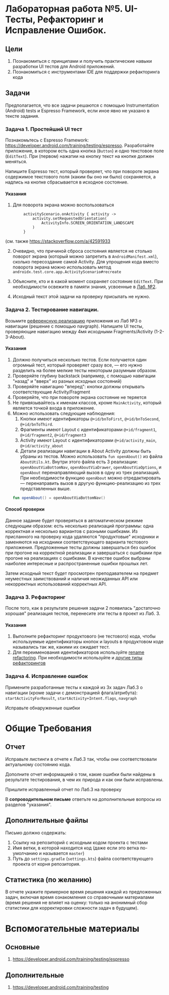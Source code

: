 # Лабораторная работа №5. UI-Тесты, Рефакторинг и Исправление Ошибок.

## Цели
1. Познакомиться с принципами и получить практические навыки разработки UI тестов для Android приложений.
1. Познакомиться с инструментами IDE для поддержки рефакторинга кода

## Задачи
Предполагается, что все задачи решаются с помощью Instrumentation (Android) tests и Espresso Framework, если иное явно не указано в тексте задания.

### Задача 1. Простейший UI тест
Познакомьтесь с Espresso Framework: https://developer.android.com/training/testing/espresso. Разработайте приложение, в котором есть одна кнопка (`Button`) и одно текстовое поле (`EditText`). При (первом) нажатии на кнопку текст на кнопке должен меняться.

Напишите Espresso тест, который проверяет, что при повороте экрана содержимое текстового поля (каким бы оно ни было) сохраняется, а надпись на кнопке сбрасывается в исходное состояние. 

#### Указания
1. Для поворота экрана можно воспользоваться 
```
        activityScenario.onActivity { activity ->
            activity.setRequestedOrientation(
                ActivityInfo.SCREEN_ORIENTATION_LANDSCAPE
            )
        }
```
(см. также https://stackoverflow.com/a/42591933

2. Очевидно, что причиной сброса состояния является не столько поворот экрана (который можно запретить в `AndroidManifest.xml`), сколько пересоздание самой Activity. Для упрощения кода вместо поворота экрана можно использовать метод `androidx.test.core.app.ActivityScenario#recreate`

2. Объясните, кто и в какой момент сохраняет состояние `EditText`. При необходимости освежите в памяти знания, усвоенные в [Лаб. №2](../02/TASK.md).

3. Исходный текст этой задачи на проверку присылать не нужно.

### Задача 2. Тестирование навигации.
Возьмите [референсную реализацию](res/reference) приложения из Лаб №3 о навигации (решение с помощью navgraph). Напишите UI тесты, проверяющие навигацию между 4мя исходными Fragments/Activity (1-2-3-About).

#### Указания
1. Должно получиться несколько тестов. Если получается один огромный тест, который проверяет сразу все, — его нужно разделить на более мелкие тесты некоторым разумным образом.
1. Проверяйте глубину backstack (например, с помощью навигации "назад" и "вверх" из разных исходных состояний)
1. Проверяйте навигацию "вперед": кнопки должны открывать соответствующие Activity/Fragment
1. Проверяйте, что при повороте экрана состояние не теряется
1. Не привязывайтесь к именам классов, кроме `MainActivity`, который является точкой входа в приложение.
1. Можно использовать следующие наблюдения:
   1. Кнопки имеют идентификаторы `@+id/bnToFirst`, `@+id/bnToSecond`, `@+id/bnToThird`.
   2. Фрагменты имеют Layout с идентификаторами `@+id/fragment1`, `@+id/fragment2`, `@+id/fragment3`
   2. Activity имеют Layout с идентификаторами `@+id/activity_main`, `@+id/activity_about`
   4. Детали реализации навигации в About Activity должны быть убраны из тестов. Можно использовать `fun openAbout()` из файла `AboutUtils.kt`. Внутри этого файла есть 3 реализации: `openAboutViaBottomNav`, `openAboutViaDrawer`, `openAboutViaOptions`, и `openAbout` перенаправляющий вызов в одну из трех реализаций. При необходимости функцию `openAbout` можно отредактировать — перенаправить вызов в другую функцию-реализацию из трех представленных выше.
   ```kotlin
   fun openAbout() = openAboutViaBottomNav()
   ```

#### Способ проверки

Данное задание будет проверяться в автоматическом режиме следующим образом: есть несколько реализаций программы: одна корректная и несколько вариантов с разными ошибками. Из присланного на проверку кода удаляются "продуктовые" исходники и заменяются на исходники соответствующего варианта тестового приложения. Предложенные тесты должны завершаться без ошибок при прогоне на корректной реализации и завершаться с ошибками при прогоне на реализациях с ошибками. В качестве ошибок выбраны наиболее интересные и распространенные ошибки прошлых лет.

Затем исходный текст будет просмотрен преподавателем на предмет неуместных заимствований и наличия неожиданных API или некорректных использований корректных API.


### Задача 3. Рефакторинг

После того, как в результате решения задачи 2 появилась "достаточно хорошая" реализация тестов, перенесите эти тесты в проект из Лаб. 3.

#### Указания

1. Выполните рефакторинг продуктового (не тестового) кода, чтобы используемые идентификаторы кнопок и layouts в продуктовом коде назывались так же, какими их ожидает тест. 
1. Для переименования идентификаторов используйте [rename refactoring](https://www.jetbrains.com/help/idea/rename-refactorings.html). При необходимости используйте и [другие типы рефакторингов](https://www.jetbrains.com/help/idea/refactoring-source-code.html)

### Задача 4. Исправление ошибок

Примените разработанные тесты к каждой из 3х задач Лаб.3 о навигации (кроме задачи с демонстрацией флага/атрибута): `startActivityForResult`, `startActivity+Intent.flags`, `navgraph`

Исправьте обнаруженные ошибки

# Общие Требования

## Отчет
Исправьте листинги в отчете к Лаб.3 так, чтобы они соответствовали актуальному состоянию кода. 

Дополните отчет информацией о том, какие ошибки были найдены в результате тестирования, в чем их природа и как они были исправлены.

Пришлите исправленный отчет по Лаб.3 на проверку

В **сопроводительном письме** ответьте на дополнительные вопросы из разделов "указания".

## Дополнительные файлы

Письмо должно содержать:
1. Ссылку на репозиторий с исходным кодом проекта с тестами
1. Имя ветки, в которой находится код (даже если это ветка по-умолчанию и называется `master`)
1. Путь до `settings.gradle` (`settings.kts`) файла соответствующего проекта от корня репозитория.

## Статистика (по желанию)
В отчете укажите примерное время решения каждой из предложенных задач, включая время ознакомления со справочными материалами (время решения не влияет на оценку: только на анонимный сбор статистики для корректировки сложности задач в будущем).


# Вспомогательные материалы
## Основные
1. https://developer.android.com/training/testing/espresso

## Дополнительные
1. https://developer.android.com/training/testing